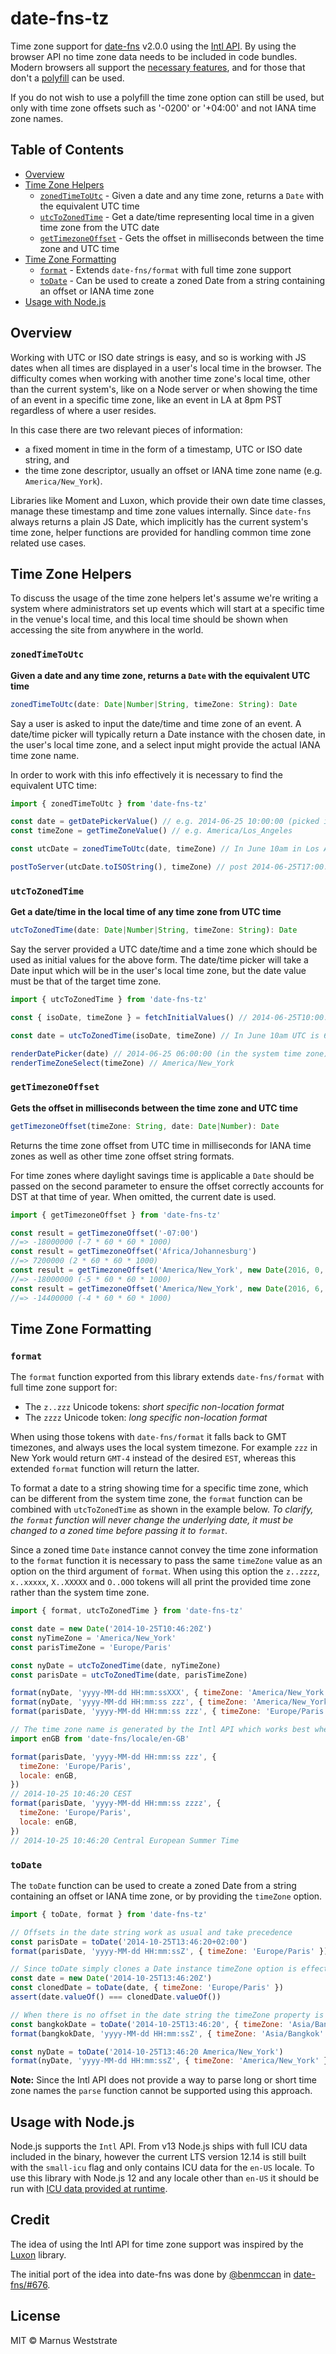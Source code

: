 # date-fns-tz

Time zone support for [date-fns](https://date-fns.org/) v2.0.0 using the
[Intl API](https://developer.mozilla.org/en-US/docs/Web/JavaScript/Reference/Global_Objects/Intl). By using
the browser API no time zone data needs to be included in code bundles. Modern browsers all support the
[necessary features](https://developer.mozilla.org/en-US/docs/Web/JavaScript/Reference/Global_Objects/DateTimeFormat#Browser_compatibility),
and for those that don't a [polyfill](https://github.com/yahoo/date-time-format-timezone) can be used.

If you do not wish to use a polyfill the time zone option can still be used, but only with
time zone offsets such as '-0200' or '+04:00' and not IANA time zone names.

## Table of Contents

- [Overview](#overview)
- [Time Zone Helpers](#time-zone-helpers)
  - [`zonedTimeToUtc`](#zonedtimetoutc) - Given a date and any time zone, returns a `Date` with the equivalent UTC time
  - [`utcToZonedTime`](#utctozonedtime) - Get a date/time representing local time in a given time zone from the UTC date
  - [`getTimezoneOffset`](#gettimezoneoffset) - Gets the offset in milliseconds between the time zone and UTC time
- [Time Zone Formatting](#time-zone-formatting)
  - [`format`](#format) - Extends `date-fns/format` with full time zone support
  - [`toDate`](#todate) - Can be used to create a zoned Date from a string containing an offset or IANA time zone
- [Usage with Node.js](#usage-with-nodejs)

## Overview

Working with UTC or ISO date strings is easy, and so is working with JS dates when all times
are displayed in a user's local time in the browser. The difficulty comes when working with another
time zone's local time, other than the current system's, like on a Node server or when showing the time
of an event in a specific time zone, like an event in LA at 8pm PST regardless of where a user resides.

In this case there are two relevant pieces of information:

- a fixed moment in time in the form of a timestamp, UTC or ISO date string, and
- the time zone descriptor, usually an offset or IANA time zone name (e.g. `America/New_York`).

Libraries like Moment and Luxon, which provide their own date time classes, manage these timestamp and time
zone values internally. Since `date-fns` always returns a plain JS Date, which implicitly has the current
system's time zone, helper functions are provided for handling common time zone related use cases.

## Time Zone Helpers

To discuss the usage of the time zone helpers let's assume we're writing a system where administrators set
up events which will start at a specific time in the venue's local time, and this local time should be
shown when accessing the site from anywhere in the world.

### `zonedTimeToUtc`

**Given a date and any time zone, returns a `Date` with the equivalent UTC time**

```js
zonedTimeToUtc(date: Date|Number|String, timeZone: String): Date
```

Say a user is asked to input the date/time and time zone of an event. A date/time picker will typically
return a Date instance with the chosen date, in the user's local time zone, and a select input might
provide the actual IANA time zone name.

In order to work with this info effectively it is necessary to find the equivalent UTC time:

```javascript
import { zonedTimeToUtc } from 'date-fns-tz'

const date = getDatePickerValue() // e.g. 2014-06-25 10:00:00 (picked in any time zone)
const timeZone = getTimeZoneValue() // e.g. America/Los_Angeles

const utcDate = zonedTimeToUtc(date, timeZone) // In June 10am in Los Angeles is 5pm UTC

postToServer(utcDate.toISOString(), timeZone) // post 2014-06-25T17:00:00.000Z, America/Los_Angeles
```

### `utcToZonedTime`

**Get a date/time in the local time of any time zone from UTC time**

```js
utcToZonedTime(date: Date|Number|String, timeZone: String): Date
```

Say the server provided a UTC date/time and a time zone which should be used as initial values for the above form.
The date/time picker will take a Date input which will be in the user's local time zone, but the date value
must be that of the target time zone.

```javascript
import { utcToZonedTime } from 'date-fns-tz'

const { isoDate, timeZone } = fetchInitialValues() // 2014-06-25T10:00:00.000Z, America/New_York

const date = utcToZonedTime(isoDate, timeZone) // In June 10am UTC is 6am in New York (-04:00)

renderDatePicker(date) // 2014-06-25 06:00:00 (in the system time zone)
renderTimeZoneSelect(timeZone) // America/New_York
```

### `getTimezoneOffset`

**Gets the offset in milliseconds between the time zone and UTC time**

```js
getTimezoneOffset(timeZone: String, date: Date|Number): Date
```

Returns the time zone offset from UTC time in milliseconds for IANA time zones as well
as other time zone offset string formats.

For time zones where daylight savings time is applicable a `Date` should be passed on
the second parameter to ensure the offset correctly accounts for DST at that time of
year. When omitted, the current date is used.

```javascript
import { getTimezoneOffset } from 'date-fns-tz'

const result = getTimezoneOffset('-07:00')
//=> -18000000 (-7 * 60 * 60 * 1000)
const result = getTimezoneOffset('Africa/Johannesburg')
//=> 7200000 (2 * 60 * 60 * 1000)
const result = getTimezoneOffset('America/New_York', new Date(2016, 0, 1))
//=> -18000000 (-5 * 60 * 60 * 1000)
const result = getTimezoneOffset('America/New_York', new Date(2016, 6, 1))
//=> -14400000 (-4 * 60 * 60 * 1000)
```

## Time Zone Formatting

### `format`

The `format` function exported from this library extends `date-fns/format` with full time zone support for:

- The `z..zzz` Unicode tokens: _short specific non-location format_
- The `zzzz` Unicode token: _long specific non-location format_

When using those tokens with `date-fns/format` it falls back to GMT timezones, and always uses the local
system timezone. For example `zzz` in New York would return `GMT-4` instead of the desired `EST`, whereas
this extended `format` function will return the latter.

To format a date to a string showing time for a specific time zone, which can be different from the system
time zone, the `format` function can be combined with `utcToZonedTime` as shown in the example below. _To
clarify, the `format` function will never change the underlying date, it must be changed to a zoned time
before passing it to `format`._

Since a zoned time `Date` instance cannot convey the time zone information to the `format` function it is
necessary to pass the same `timeZone` value as an option on the third argument of `format`. When using this
option the `z..zzzz`, `x..xxxxx`, `X..XXXXX` and `O..OOO` tokens will all print the provided time zone rather
than the system time zone.

```javascript
import { format, utcToZonedTime } from 'date-fns-tz'

const date = new Date('2014-10-25T10:46:20Z')
const nyTimeZone = 'America/New_York'
const parisTimeZone = 'Europe/Paris'

const nyDate = utcToZonedTime(date, nyTimeZone)
const parisDate = utcToZonedTime(date, parisTimeZone)

format(nyDate, 'yyyy-MM-dd HH:mm:ssXXX', { timeZone: 'America/New_York' }) // 2014-10-25 06:46:20-04:00
format(nyDate, 'yyyy-MM-dd HH:mm:ss zzz', { timeZone: 'America/New_York' }) // 2014-10-25 06:46:20 EST
format(parisDate, 'yyyy-MM-dd HH:mm:ss zzz', { timeZone: 'Europe/Paris' }) // 2014-10-25 10:46:20 GMT+2

// The time zone name is generated by the Intl API which works best when a locale is also provided
import enGB from 'date-fns/locale/en-GB'

format(parisDate, 'yyyy-MM-dd HH:mm:ss zzz', {
  timeZone: 'Europe/Paris',
  locale: enGB,
})
// 2014-10-25 10:46:20 CEST
format(parisDate, 'yyyy-MM-dd HH:mm:ss zzzz', {
  timeZone: 'Europe/Paris',
  locale: enGB,
})
// 2014-10-25 10:46:20 Central European Summer Time
```

### `toDate`

The `toDate` function can be used to create a zoned Date from a string containing an offset or IANA
time zone, or by providing the `timeZone` option.

```javascript
import { toDate, format } from 'date-fns-tz'

// Offsets in the date string work as usual and take precedence
const parisDate = toDate('2014-10-25T13:46:20+02:00')
format(parisDate, 'yyyy-MM-dd HH:mm:ssZ', { timeZone: 'Europe/Paris' }) // 2014-10-25 13:46:20+02:00

// Since toDate simply clones a Date instance timeZone option is effectively ignored in this case
const date = new Date('2014-10-25T13:46:20Z')
const clonedDate = toDate(date, { timeZone: 'Europe/Paris' })
assert(date.valueOf() === clonedDate.valueOf())

// When there is no offset in the date string the timeZone property is used
const bangkokDate = toDate('2014-10-25T13:46:20', { timeZone: 'Asia/Bangkok' })
format(bangkokDate, 'yyyy-MM-dd HH:mm:ssZ', { timeZone: 'Asia/Bangkok' }) // 2014-10-25 13:46:20+07:00

const nyDate = toDate('2014-10-25T13:46:20 America/New_York')
format(nyDate, 'yyyy-MM-dd HH:mm:ssZ', { timeZone: 'America/New_York' }) // 2014-10-25 13:46:20-04:00
```

**Note:** Since the Intl API does not provide a way to parse long or short time zone names the `parse`
function cannot be supported using this approach.

## Usage with Node.js

Node.js supports the `Intl` API. From v13 Node.js ships with full ICU data included in the binary, however
the current LTS version 12.14 is still built with the `small-icu` flag and only contains ICU data for the
`en-US` locale. To use this library with Node.js 12 and any locale other than `en-US` it should be run
with
[ICU data provided at runtime](https://nodejs.org/docs/latest-v12.x/api/intl.html#intl_providing_icu_data_at_runtime).

## Credit

The idea of using the Intl API for time zone support was inspired by the [Luxon](https://github.com/moment/luxon)
library.

The initial port of the idea into date-fns was done by [@benmccan](https://github.com/benmccann) in
[date-fns/#676](https://github.com/date-fns/date-fns/pull/676).

## License

MIT © Marnus Weststrate
